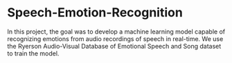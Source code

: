 # Speech-Emotion-Recognition
In this project, the goal was to develop a machine learning model capable of recognizing emotions from audio recordings of speech in real-time. We use the Ryerson Audio-Visual Database of Emotional Speech and Song dataset to train the model.
